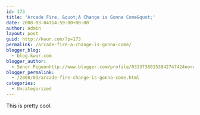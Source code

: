 ```yaml
---
id: 173
title: 'Arcade Fire, &quot;A Change is Gonna Come&quot;'
date: 2008-03-04T14:59:00+00:00
author: Admin
layout: post
guid: http://kwur.com/?p=173
permalink: /arcade-fire-a-change-is-gonna-come/
blogger_blog:
  - blog.kwur.com
blogger_author:
  - Senor Pigeonhttp://www.blogger.com/profile/03337380153942747424noreply@blogger.com
blogger_permalink:
  - /2008/03/arcade-fire-change-is-gonna-come.html
categories:
  - Uncategorized
---
```

<div class="pf-content">
  <p>
    This is pretty cool.
  </p>
  
  <p>
  </p>
</div>